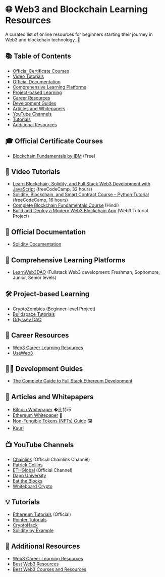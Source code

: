 # 🌐 Web3 and Blockchain Learning Resources

A curated list of online resources for beginners starting their journey in Web3 and blockchain technology. 🚀

## 📚 Table of Contents
- [Official Certificate Courses](#-official-certificate-courses)
- [Video Tutorials](#-video-tutorials)
- [Official Documentation](#-official-documentation)
- [Comprehensive Learning Platforms](#-comprehensive-learning-platforms)
- [Project-based Learning](#-project-based-learning)
- [Career Resources](#-career-resources)
- [Development Guides](#-development-guides)
- [Articles and Whitepapers](#-articles-and-whitepapers)
- [YouTube Channels](#-youtube-channels)
- [Tutorials](#-tutorials)
- [Additional Resources](#-additional-resources)

## 🎓 Official Certificate Courses

- [Blockchain Fundamentals by IBM](https://cognitiveclass.ai/courses/blockchain-course) (Free)

## 🎥 Video Tutorials

- [Learn Blockchain, Solidity, and Full Stack Web3 Development with JavaScript](https://www.youtube.com/watch?v=gyMwXuJrbJQ) (freeCodeCamp, 32 hours)
- [Solidity, Blockchain, and Smart Contract Course – Python Tutorial](https://www.youtube.com/watch?v=M576WGiDBdQ) (freeCodeCamp, 16 hours)
- [Complete Blockchain Fundamentals Course](https://www.youtube.com/watch?v=6aF6p2VUORE) (Hindi)
- [Build and Deploy a Modern Web3 Blockchain App](https://www.youtube.com/watch?v=Qu6GloG0dQk) (Web3 Tutorial Project)

## 📘 Official Documentation

- [Solidity Documentation](https://docs.soliditylang.org/en/v0.8.17)

## 🏫 Comprehensive Learning Platforms

- [LearnWeb3DAO](https://learnweb3.io/) (Fullstack Web3 development: Freshman, Sophomore, Junior, Senior levels)

## 🛠️ Project-based Learning

- [CryptoZombies](https://cryptozombies.io/) (Beginner-level Project)
- [Buildspace Tutorials](https://buildspace.so/builds)
- [Odyssey DAO](https://www.odysseydao.com/)

## 💼 Career Resources

- [Web3 Career Learning Resources](https://web3.career/learn-web3)
- [UseWeb3](https://www.useweb3.xyz/)

## 👨‍💻 Development Guides

- [The Complete Guide to Full Stack Ethereum Development](https://dev.to/dabit3/the-complete-guide-to-full-stack-ethereum-development-3j13)

## 📑 Articles and Whitepapers

- [Bitcoin Whitepaper](https://bitcoin.org/bitcoin.pdf) �比特币
- [Ethereum Whitepaper](https://ethereum.org/en/whitepaper/) 🌈
- [Non-Fungible Tokens (NFTs) Guide](https://opensea.io/blog/guides/non-fungible-tokens/) 🖼️
- [Kauri](https://kauri.io/#)

## 📺 YouTube Channels

- [Chainlink](https://www.youtube.com/@chainlink) (Official Chainlink Channel)
- [Patrick Collins](https://www.youtube.com/@PatrickAlphaC)
- [ETHGlobal](https://www.youtube.com/c/ETHGlobal/videos) (Official Channel)
- [Dapp University](https://www.youtube.com/@DappUniversity)
- [Eat the Blocks](https://www.youtube.com/@EatTheBlocks)
- [Whiteboard Crypto](https://www.youtube.com/@WhiteboardCrypto)

## 💡 Tutorials

- [Ethereum Tutorials](https://ethereum.org/en/developers/tutorials/) (Official)
- [Pointer Tutorials](https://www.pointer.gg/tutorials)
- [CryptoHack](https://cryptohack.org/)
- [Solidity by Example](https://solidity-by-example.org/)

## 🔗 Additional Resources

- [Web3 Career Learning Resources](https://web3.career/learn-web3/all)
- [Best Web3 Resources](https://www.theinsaneapp.com/2022/03/best-web3-resources.html)
- [Best Web3 Courses and Resources](https://sensoriumxr.com/articles/best-web3-courses-and-resources)
